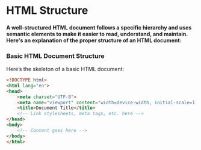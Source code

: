 # HTML Structure

#### A well-structured HTML document follows a specific hierarchy and uses semantic elements to make it easier to read, understand, and maintain. Here's an explanation of the proper structure of an HTML document:

### Basic HTML Document Structure

Here’s the skeleton of a basic HTML document:

```html
<!DOCTYPE html>
<html lang="en">
<head>
    <meta charset="UTF-8">
    <meta name="viewport" content="width=device-width, initial-scale=1.0">
    <title>Document Title</title>
    <!-- Link stylesheets, meta tags, etc. here -->
</head>
<body>
    <!-- Content goes here -->
</body>
</html>

```